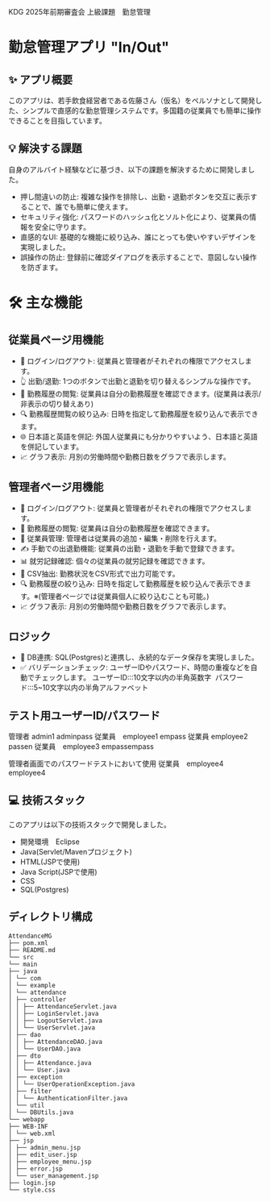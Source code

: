 KDG 2025年前期審査会 上級課題　勤怠管理


# 勤怠管理アプリ "In/Out"


## ✨ アプリ概要

このアプリは、若手飲食経営者である佐藤さん（仮名）をペルソナとして開発した、シンプルで直感的な勤怠管理システムです。多国籍の従業員でも簡単に操作できることを目指しています。


## 💡 解決する課題

自身のアルバイト経験などに基づき、以下の課題を解決するために開発しました。
* 押し間違いの防止: 複雑な操作を排除し、出勤・退勤ボタンを交互に表示することで、誰でも簡単に使えます。
* セキュリティ強化: パスワードのハッシュ化とソルト化により、従業員の情報を安全に守ります。
* 直感的なUI: 基礎的な機能に絞り込み、誰にとっても使いやすいデザインを実現しました。
* 誤操作の防止: 登録前に確認ダイアログを表示することで、意図しない操作を防ぎます。


# 🛠 主な機能

## 従業員ページ用機能
* 🔑 ログイン/ログアウト: 従業員と管理者がそれぞれの権限でアクセスします。
* 👆 出勤/退勤: 1つのボタンで出勤と退勤を切り替えるシンプルな操作です。
* 📜 勤務履歴の閲覧: 従業員は自分の勤務履歴を確認できます。(従業員は表示/非表示の切り替えあり)
* 🔍 勤務履歴閲覧の絞り込み: 日時を指定して勤務履歴を絞り込んで表示できます。
* 🌐 日本語と英語を併記: 外国人従業員にも分かりやすいよう、日本語と英語を併記しています。
* 📈 グラフ表示: 月別の労働時間や勤務日数をグラフで表示します。

## 管理者ページ用機能

* 🔑 ログイン/ログアウト: 従業員と管理者がそれぞれの権限でアクセスします。
* 📜 勤務履歴の閲覧: 従業員は自分の勤務履歴を確認できます。
* 👥 従業員管理: 管理者は従業員の追加・編集・削除を行えます。
* ✍️ 手動での出退勤機能: 従業員の出勤・退勤を手動で登録できます。
* 📊 就労記録確認: 個々の従業員の就労記録を確認できます。
* 📄 CSV抽出: 勤務状況をCSV形式で出力可能です。
* 🔍 勤務履歴の絞り込み: 日時を指定して勤務履歴を絞り込んで表示できます。※(管理者ページでは従業員個人に絞り込むことも可能。)
* 📈 グラフ表示: 月別の労働時間や勤務日数をグラフで表示します。


## ロジック
* 💾 DB連携: SQL(Postgres)と連携し、永続的なデータ保存を実現しました。
* ✅ バリデーションチェック: ユーザーIDやパスワード、時間の重複などを自動でチェックします。
  ユーザーID:::10文字以内の半角英数字       パスワード:::5~10文字以内の半角アルファベット

## テスト用ユーザーID/パスワード
管理者 admin1 adminpass
従業員　employee1 empass
従業員   employee2 passen
従業員　employee3 empassempass

管理者画面でのパスワードテストにおいて使用
従業員　employee4 employee4


## 💻 技術スタック

このアプリは以下の技術スタックで開発しました。
* 開発環境　Eclipse
* Java(Servlet/Mavenプロジェクト)
* HTML(JSPで使用)
* Java Script(JSPで使用)
* CSS
* SQL(Postgres)


## ディレクトリ構成
```
AttendanceMG
├── pom.xml
├── README.md
└── src
└── main
├── java
│ └── com
│ └── example
│ └── attendance
│ ├── controller
│ │ ├── AttendanceServlet.java
│ │ ├── LoginServlet.java
│ │ ├── LogoutServlet.java
│ │ └── UserServlet.java
│ ├── dao
│ │ ├── AttendanceDAO.java
│ │ └── UserDAO.java
│ ├── dto
│ │ ├── Attendance.java
│ │ └── User.java
│ ├── exception
│ │ └── UserOperationException.java
│ ├── filter
│ │ └── AuthenticationFilter.java
│ └── util
│ └── DBUtils.java
└── webapp
├── WEB-INF
│ └── web.xml
├── jsp
│ ├── admin_menu.jsp
│ ├── edit_user.jsp
│ ├── employee_menu.jsp
│ ├── error.jsp
│ └── user_management.jsp
├── login.jsp
└── style.css
```
